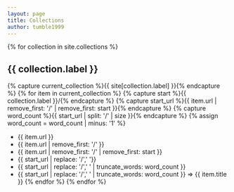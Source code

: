 ```yaml
---
layout: page
title: Collections
author: tumble1999
---
```


{% for collection in site.collections %}
## {{ collection.label }}
{% capture current_collection %}{{ site[collection.label] }}{% endcapture %}
{% for item in current_collection %}
{% capture start %}{{ collection.label }}/{% endcapture %}
{% capture start_url %}{{ item.url | remove_first: '/' | remove_first: start }}{% endcapture %}
{% capture word_count %}{{ start_url | split: '/' | size }}{% endcapture %}
{% assign word_count = word_count | minus: '1' %}
*  {{ item.url }}
  *  {{ item.url | remove_first: '/' }}
  *  {{ item.url | remove_first: '/' | remove_first: start }}
  *  {{ start_url | replace: '/',' '}}
  *  {{ start_url | replace: '/',' ' | truncate_words: word_count }}
  *  {{ start_url | replace: '/',' ' | truncate_words: word_count }} => {{ item.title }}
{% endfor %}
{% endfor %}
